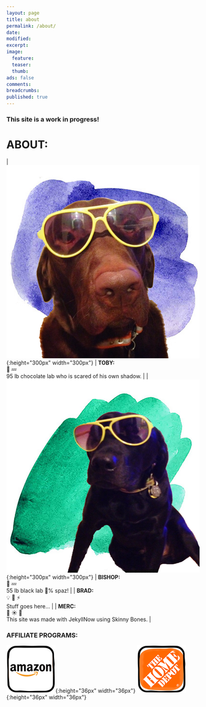 ```yaml
---
layout: page
title: about
permalink: /about/
date:
modified:
excerpt:
image:
  feature:
  teaser:
  thumb:
ads: false
comments:
breadcrumbs:
published: true
---
```


### This site is a work in progress!

# ABOUT:

| ![](/images/toby.png){:height="300px" width="300px"} | **TOBY:** <br>:paw_prints: :zzz: <br>95 lb chocolate lab who is scared of his own shadow. |
| ![](/images/bishop.png){:height="300px" width="300px"} | **BISHOP:** <br>:paw_prints: :zzz: <br>55 lb black lab :100:% spaz! |
| **BRAD:** <br>:bulb: :muscle: :zap: <br>Stuff goes here... |
| **MERC:** <br>:mushroom: :sunny: :seedling: <br>This site was made with JekyllNow using Skinny Bones. |

### AFFILIATE PROGRAMS:

![](/images/icons/amazon.png){:height="36px" width="36px"}
![](/images/icons/homedepot.png){:height="36px" width="36px"}
